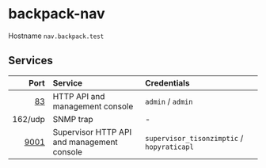 # backpack-nav

Hostname `nav.backpack.test`

## Services

| Port | Service | Credentials
| ---: | :------ | :----------
| [83](http://nav.backpack.test:83) | HTTP API and management console | `admin` / `admin`
| 162/udp | SNMP trap | -
| [9001](http://nav.backpack.test:9001) | Supervisor HTTP API and management console | `supervisor_tisonzimptic` / `hopyraticapl`
